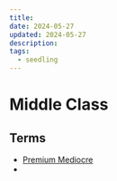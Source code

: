 ```yaml
---
title: 
date: 2024-05-27
updated: 2024-05-27
description: 
tags:
  - seedling
---
```

# Middle Class

## Terms
- [Premium Mediocre](https://www.ribbonfarm.com/2017/08/17/the-premium-mediocre-life-of-maya-millennial/)
- 
